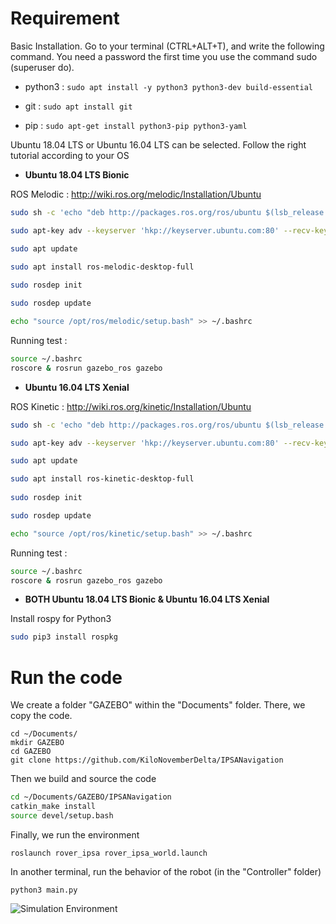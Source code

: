 <h1>Requirement</h1>

Basic Installation. Go to your terminal (CTRL+ALT+T), and write the following command. You need a password the first time you use the command sudo (superuser do). 

* python3 : `sudo apt install -y python3 python3-dev build-essential` 

* git : `sudo apt install git`
* pip : `sudo apt-get install python3-pip python3-yaml`

Ubuntu 18.04 LTS or Ubuntu 16.04 LTS can be selected. Follow the right tutorial according to your OS

* **Ubuntu 18.04 LTS Bionic**

ROS Melodic : http://wiki.ros.org/melodic/Installation/Ubuntu

```bash
sudo sh -c 'echo "deb http://packages.ros.org/ros/ubuntu $(lsb_release -sc) main" > /etc/apt/sources.list.d/ros-latest.list'

sudo apt-key adv --keyserver 'hkp://keyserver.ubuntu.com:80' --recv-key C1CF6E31E6BADE8868B172B4F42ED6FBAB17C654

sudo apt update

sudo apt install ros-melodic-desktop-full
	
sudo rosdep init

sudo rosdep update

echo "source /opt/ros/melodic/setup.bash" >> ~/.bashrc
```

Running test : 

```bash
source ~/.bashrc
roscore & rosrun gazebo_ros gazebo
```



* **Ubuntu 16.04 LTS Xenial**

ROS Kinetic : http://wiki.ros.org/kinetic/Installation/Ubuntu

```bash
sudo sh -c 'echo "deb http://packages.ros.org/ros/ubuntu $(lsb_release -sc) main" > /etc/apt/sources.list.d/ros-latest.list'

sudo apt-key adv --keyserver 'hkp://keyserver.ubuntu.com:80' --recv-key C1CF6E31E6BADE8868B172B4F42ED6FBAB17C654

sudo apt update

sudo apt install ros-kinetic-desktop-full
	
sudo rosdep init

sudo rosdep update

echo "source /opt/ros/kinetic/setup.bash" >> ~/.bashrc
```

Running test :

```bash
source ~/.bashrc
roscore & rosrun gazebo_ros gazebo
```

* **BOTH Ubuntu 18.04 LTS Bionic & Ubuntu 16.04 LTS Xenial**

Install rospy for Python3 

```bash
sudo pip3 install rospkg
```




<h1>Run the code </h1>

We create a folder "GAZEBO" within the "Documents" folder. There, we copy the code. 

```shell
cd ~/Documents/
mkdir GAZEBO
cd GAZEBO
git clone https://github.com/KiloNovemberDelta/IPSANavigation
```

Then we build and source the code

```bash
cd ~/Documents/GAZEBO/IPSANavigation
catkin_make install
source devel/setup.bash
```

Finally, we run the environment 

```
roslaunch rover_ipsa rover_ipsa_world.launch
```
In another terminal, run the behavior of the robot (in the "Controller" folder)

```
python3 main.py
```



![Simulation Environment](https://github.com/KiloNovemberDelta/Navigation/blob/master/pic.png)